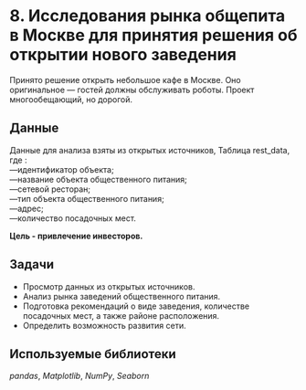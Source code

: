 #  8. Исследования рынка общепита в Москве для принятия решения об открытии нового заведения

Принято решение открыть небольшое кафе в Москве. Оно оригинальное — гостей должны обслуживать роботы. Проект многообещающий, но дорогой.

## Данные
Данные для анализа взяты из открытых источников, Таблица rest_data, где :  
—идентификатор объекта;  
—название объекта общественного питания;  
—сетевой ресторан;  
—тип объекта общественного питания;  
—адрес;  
—количество посадочных мест.

 
**Цель - привлечение инвесторов.**



## Задачи
 
- Просмотр данных из открытых источников.  
- Анализ рынка заведений общественного питания.  
- Подготовка рекомендаций о виде заведения, количестве посадочных мест, а также районе расположения.  
- Определить возможность развития сети.  

## Используемые библиотеки
*pandas*, *Matplotlib*, *NumPy*, *Seaborn*
